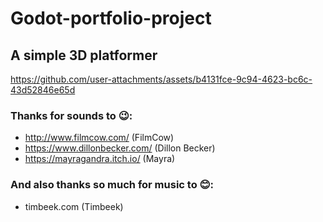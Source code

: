 # Godot-portfolio-project
## A simple 3D platformer

https://github.com/user-attachments/assets/b4131fce-9c94-4623-bc6c-43d52846e65d

### Thanks for sounds to 😉:
 - http://www.filmcow.com/ (FilmCow)
 - https://www.dillonbecker.com/ (Dillon Becker)
 - https://mayragandra.itch.io/ (Mayra)

### And also thanks so much for music to 😊:
 - timbeek.com (Timbeek)
